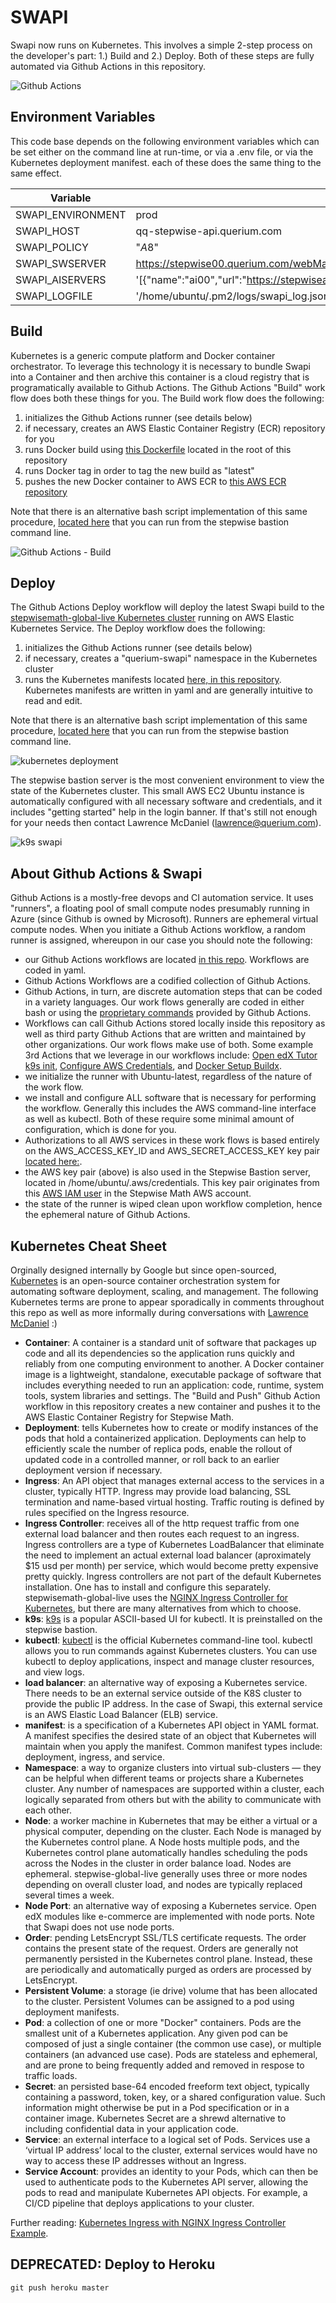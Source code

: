 # SWAPI

Swapi now runs on Kubernetes. This involves a simple 2-step process on the developer's part: 1.) Build and 2.) Deploy. Both of these steps are fully automated via Github Actions in this repository.

![Github Actions](/doc/github-actions-swapi.png?raw=true "Github Actions")

## Environment Variables

This code base depends on the following environment variables which can be set either on the command line at run-time, or via a .env file, or via the Kubernetes deployment manifest. each of these does the same thing to the same effect.

| Variable          |  Example                                                                                     |
|-------------------|----------------------------------------------------------------------------------------------|
| SWAPI_ENVIRONMENT | prod                                                                                         |
| SWAPI_HOST        | qq-stepwise-api.querium.com                                                                  |
| SWAPI_POLICY      | "$A8$"                                                                                       |
| SWAPI_SWSERVER    | https://stepwise00.querium.com/webMathematica/api/                                           |
| SWAPI_AISERVERS   | '[{"name":"ai00","url":"https://stepwiseai00.querium.com/webMathematica/api/","power":1}]'   |
| SWAPI_LOGFILE     | '/home/ubuntu/.pm2/logs/swapi_log.json'                                                      |

## Build

Kubernetes is a generic compute platform and Docker container orchestrator. To leverage this technology it is necessary to bundle Swapi into a Container and then archive this container is a cloud registry that is programatically available to Github Actions. The Github Actions "Build" work flow does both these things for you. The Build work flow does the following:

1. initializes the Github Actions runner (see details below)
2. if necessary, creates an AWS Elastic Container Registry (ECR) repository for you
3. runs Docker build using [this Dockerfile](./Dockerfile) located in the root of this repository
4. runs Docker tag in order to tag the new build as "latest"
5. pushes the new Docker container to AWS ECR to [this AWS ECR repository](https://us-east-2.console.aws.amazon.com/ecr/repositories/private/320713933456/querium/swapi?region=us-east-2)

Note that there is an alternative bash script implementation of this same procedure, [located here](swapi-build.sh) that you can run from the stepwise bastion command line.

![Github Actions - Build](/doc/github-actions-build.png?raw=true "Github Actions - Build")

## Deploy

The Github Actions Deploy workflow will deploy the latest Swapi build to the [stepwisemath-global-live Kubernetes cluster](https://us-east-2.console.aws.amazon.com/eks/home?region=us-east-2#/clusters/stepwisemath-global-live) running on AWS Elastic Kubernetes Service. The Deploy workflow does the following:

1. initializes the Github Actions runner (see details below)
2. if necessary, creates a "querium-swapi" namespace in the Kubernetes cluster
3. runs the Kubernetes manifests located [here, in this repository](ci/deploy/environments/aktiv/k8s/). Kubernetes manifests are written in yaml and are generally intuitive to read and edit.

Note that there is an alternative bash script implementation of this same procedure, [located here](swapi-deploy.sh) that you can run from the stepwise bastion command line.

![kubernetes deployment](/doc/kubernetes-flow-diagram.png?raw=true "kubernetes deployment")

The stepwise bastion server is the most convenient environment to view the state of the Kubernetes cluster. This small AWS EC2 Ubuntu instance is automatically configured with all necessary software and credentials, and it includes "getting started" help in the login banner. If that's still not enough for your needs then contact Lawrence McDaniel (lawrence@querium.com).

![k9s swapi](/doc/k9s-swapi.png?raw=true "k9s swapi")

## About Github Actions & Swapi

Github Actions is a mostly-free devops and CI automation service. It uses "runners", a floating pool of small compute nodes presumably running in Azure (since Github is owned by Microsoft). Runners are ephemeral virtual compute nodes. When you initiate a Github Actions workflow, a random runner is assigned, whereupon in our case you should note the following:

- our Github Actions workflows are located [in this repo](.github/workflows). Workflows are coded in yaml.
- Github Actions Workflows are a codified collection of Github Actions.
- Github Actions, in turn, are discrete automation steps that can be coded in a variety languages. Our work flows generally are coded in either bash or using the [proprietary commands](https://docs.github.com/en/actions/quickstart) provided by Github Actions.
- Workflows can call Github Actions stored locally inside this repository as well as third party Github Actions that are written and maintained by other organizations. Our work flows make use of both. Some example 3rd Actions that we leverage in our workflows include: [Open edX Tutor k9s init](https://github.com/marketplace/actions/open-edx-tutor-k8s-init), [Configure AWS Credentials](https://github.com/marketplace/actions/configure-aws-credentials-action-for-github-actions), and [Docker Setup Buildx](https://github.com/marketplace/actions/docker-setup-buildx).
- we initialize the runner with Ubuntu-latest, regardless of the nature of the work flow.
- we install and configure ALL software that is necessary for performing the workflow. Generally this includes the AWS command-line interface as well as kubectl. Both of these require some minimal amount of configuration, which is done for you.
- Authorizations to all AWS services in these work flows is based entirely on the AWS_ACCESS_KEY_ID and AWS_SECRET_ACCESS_KEY key pair [located here:](https://github.com/QueriumCorp/swapi/settings/secrets/actions).
- the AWS key pair (above) is also used in the Stepwise Bastion server, located in /home/ubuntu/.aws/credentials. This key pair originates from this [AWS IAM user](https://us-east-1.console.aws.amazon.com/iam/home#/users/stepwisemath-global-live-bastion?section=security_credentials) in the Stepwise Math AWS account.
- the state of the runner is wiped clean upon workflow completion, hence the ephemeral nature of Github Actions.

## Kubernetes Cheat Sheet

Orginally designed internally by Google but since open-sourced, [Kubernetes](https://kubernetes.io/) is an open-source container orchestration system for automating software deployment, scaling, and management. The following Kubernetes terms are prone to appear sporadically in comments throughout this repo as well as more informally during conversations with [Lawrence McDaniel](https://lawrencemcdaniel.com/) :)

- **Container**: A container is a standard unit of software that packages up code and all its dependencies so the application runs quickly and reliably from one computing environment to another. A Docker container image is a lightweight, standalone, executable package of software that includes everything needed to run an application: code, runtime, system tools, system libraries and settings. The "Build and Push" Github Action workflow in this repository creates a new container and pushes it to the AWS Elastic Container Registry for Stepwise Math.
- **Deployment**: tells Kubernetes how to create or modify instances of the pods that hold a containerized application. Deployments can help to efficiently scale the number of replica pods, enable the rollout of updated code in a controlled manner, or roll back to an earlier deployment version if necessary.
- **Ingress**: An API object that manages external access to the services in a cluster, typically HTTP. Ingress may provide load balancing, SSL termination and name-based virtual hosting. Traffic routing is defined by rules specified on the Ingress resource.
- **Ingress Controller**: receives all of the http request traffic from one external load balancer and then routes each request to an ingress. Ingress controllers are a type of Kubernetes LoadBalancer that eliminate the need to implement an actual external load balancer (aproximately $15 usd per month) per service, which would become pretty expensive pretty quickly. Ingress controllers are not part of the default Kubernetes installation. One has to install and configure this separately. stepwisemath-global-live uses the [NGINX Ingress Controller for Kubernetes](https://www.nginx.com/products/nginx-ingress-controller/), but there are many alternatives from which to choose.
- **k9s**: [k9s](https://k9scli.io/) is a popular ASCII-based UI for kubectl. It is preinstalled on the stepwise bastion.
- **kubectl**: [kubectl](https://kubernetes.io/docs/tasks/tools/) is the official Kubernetes command-line tool. kubectl allows you to run commands against Kubernetes clusters. You can use kubectl to deploy applications, inspect and manage cluster resources, and view logs.
- **load balancer**: an alternative way of exposing a Kubernetes service. There needs to be an external service outside of the K8S cluster to provide the public IP address. In the case of Swapi, this external service is an AWS Elastic Load Balancer (ELB) service.
- **manifest**: is a specification of a Kubernetes API object in YAML format. A manifest specifies the desired state of an object that Kubernetes will maintain when you apply the manifest. Common manifest types include: deployment, ingress, and service.
- **Namespace**: a way to organize clusters into virtual sub-clusters — they can be helpful when different teams or projects share a Kubernetes cluster. Any number of namespaces are supported within a cluster, each logically separated from others but with the ability to communicate with each other.
- **Node**: a worker machine in Kubernetes that may be either a virtual or a physical computer, depending on the cluster. Each Node is managed by the Kubernetes control plane. A Node hosts multiple pods, and the Kubernetes control plane automatically handles scheduling the pods across the Nodes in the cluster in order balance load. Nodes are ephemeral. stepwise-global-live generally uses three or more nodes depending on overall cluster load, and nodes are typically replaced several times a week.
- **Node Port**: an alternative way of exposing a Kubernetes service. Open edX modules like e-commerce are implemented with node ports. Note that Swapi does not use node ports.
- **Order**: pending LetsEncrypt SSL/TLS certificate requests. The order contains the present state of the request. Orders are generally not permanently persisted in the Kubernetes control plane. Instead, these are periodically and automatically purged as orders are processed by LetsEncrypt.
- **Persistent Volume**: a storage (ie drive) volume that has been allocated to the cluster. Persistent Volumes can be assigned to a pod using deployment manifests.
- **Pod**: a collection of one or more "Docker" containers. Pods are the smallest unit of a Kubernetes application. Any given pod can be composed of just a single container (the common use case), or multiple containers (an advanced use case). Pods are stateless and ephemeral, and are prone to being frequently added and removed in respose to traffic loads.
- **Secret**: an persisted base-64 encoded freeform text object, typically containing a password, token, key, or a shared configuration value. Such information might otherwise be put in a Pod specification or in a container image. Kubernetes Secret are a shrewd alternative to including confidential data in your application code.
- **Service**: an external interface to a logical set of Pods. Services use a ‘virtual IP address’ local to the cluster, external services would have no way to access these IP addresses without an Ingress.
- **Service Account**: provides an identity to your Pods, which can then be used to authenticate pods to the Kubernetes API server, allowing the pods to read and manipulate Kubernetes API objects. For example, a CI/CD pipeline that deploys applications to your cluster.

Further reading: [Kubernetes Ingress with NGINX Ingress Controller Example](https://spacelift.io/blog/kubernetes-ingress).

## DEPRECATED: Deploy to Heroku

    git push heroku master
